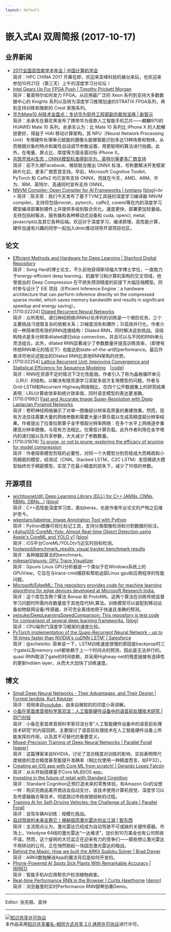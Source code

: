 ```yaml
---
layout: default
---
```


# 嵌入式AI 双周简报 (2017-10-17)

## 业界新闻
- [2017全国高性能学术年会 | 中国计算机学会](http://hpcchina2017.csp.escience.cn/dct/page/1)<br />
简评：HPC CHINA 2017 开幕在即，欢迎来澎峰科技的展台来玩，也欢迎来参加10月21日（第三天）上午的深度学习分论坛！
- [Intel Gears Up For FPGA Push | Timothy Prickett Morgan](https://www.nextplatform.com/2017/10/02/intel-gears-fpga-push/)<br />
简评：看英特尔如何发力 FPGA。从应用最广泛的 Xeon 系列到支持大多数数据中心的 Knights 系列以及转为深度学习推理加速的STRATIX FPGA系列，再到支持训练和推断的 Crest 家族系列。
- [华为Mate10 AI技术全盘点：专访华为软件工程部副总裁张宝峰 | 新智元](https://mp.weixin.qq.com/s?timestamp=1508207164&src=3&ver=1&signature=LD5Gs4d3SbEX9*Uh66q0yJL9-tR0nxFEOVOuHZQ170t9jdtwgVNSValwLHh6YOnY7mkcLyWYUA2jruym*YEfVswPVPkTAZtgUZYV8WvpXWEdDGYg0OgC20RWFqhX52p33JxNfiW02GEruDZn7DTY30NFFW6bNV3qt45E77Cxqz8=)<br />
简评：余承东在慕尼黑发布了携带华为首款人工智能手机芯片——麒麟970的 HUAWEI Mate 10 系列。余承东认为：比 Mate 10 系列比 iPhone X 的人脸解锁更好，得益于 HiAI 移动计算架构，其 NPU（Neural Network Processing Unit）专用硬件处理单元赋能的摄像头能够智能识别多达13种场景和物体，从而根据对象的特点和属性自动调节参数设置，用更聪明的算法进行拍摄。此外，在电量、屏占比、厚度等方面全面对标 iPhone X。
- [共筑开放AI生态：ONNX模型标准得到华为、英特尔等更多厂商支持](https://mp.weixin.qq.com/s/kBDJ3lEj-JQDpNzvw6aV1Q)<br />
简评：前不久继Facebook、微软联合推出 ONNX 标准，号称要解决开发框架碎片化后，更多厂商愿意支持。早前，Microsoft Cognitive Toolkit、PyTorch 和 Caffe2 均已宣布支持 ONNX。而就在今天，AMD、ARM、华为、IBM、英特尔、高通同时宣布支持 ONNX。
- [NNVM Compiler: Open Compiler for AI Frameworks | tvmlang](http://www.tvmlang.org/2017/10/06/nnvm-compiler-announcement.html) [[blog](https://mp.weixin.qq.com/s/qkvX0rmEe0yQ-BhCmWAXSQ)]<br \>
简评：陈天奇：我们今天发布了基于TVM工具链的深度学习编译器 NNVM compiler。支持将包括mxnet，pytorch，caffe2, coreml等在内的深度学习模型编译部署到硬件上并提供多级别联合优化。速度更快，部署更加轻量级。 支持包括树莓派，服务器和各种移动式设备和 cuda, opencl, metal, javascript以及其它各种后端。欢迎对于深度学习，编译原理，高性能计算，硬件加速有兴趣的同学一起加入dmlc推动领导开源项目社区。

## 论文

- [Efficient Methods and Hardware for Deep Learning | Stanford Digital Repository](https://purl.stanford.edu/qf934gh3708)<br />
简评：Song Han的博士论文，不久前他获得斯坦福大学博士学位，一直致力于energy-efficient deep learning、机器学习和计算机架构的交叉领域，他曾提出的 Deep Compression 在不损失预测精度的前提下大幅压缩模型。同时参与设计了 EIE 项目（Efficient Inference Engine：a hardware architecture that can perform inference directly on the compressed sparse model, which saves memory bandwidth and results in significant speedup and energy saving）。 
- [1710.02224] [Dilated Recurrent Neural Networks](https://arxiv.org/abs/1710.02224)<br />
简评：众所周知，递归神经网络(RNNs)长序列的训练是一个艰巨任务。三个主要挑战:1)提取复杂的依赖关系；2)梯度消失和爆炸；3)高效并行化。作者介绍一种简单而有效的RNN连接结构：Dilated RNN，同时解决这些挑战。该结构特点是多分辨率dilated递归skip connection，并且可以与不同的RNN单元灵活组合。此外，dilated RNN显著减少了参数数量并提高训练效率，（即使有传统RNN单元的情况下）也能达到state-of-the-art的performance。最后作者详尽地论述提出的Dilated RNN比其他RNN架构的优势。
- [1710.02254] [Lattice Recurrent Unit: Improving Convergence and Statistical Efficiency for Sequence Modeling](https://arxiv.org/abs/1710.02254)　[[code](https://github.com/chahuja/lru)]<br />
简评：RNN在资源不足的情况下泛化性能弱。作者引入了称为晶格循环单元（LRU）的结构，以解决有限资源学习深层多层次复用模型的问题。作者与Grid-LSTM和Recurrent Highway网络相比，在四个公开数据集上的研究结果表明：LRU计算收敛率和统计效率值，同时语言模型的表达更准确。
- [1710.01992] [Fast and Accurate Image Super-Resolution with Deep Laplacian Pyramid Networks](https://arxiv.org/abs/1710.01992)<br />
简评：卷积神经网络展示了对单一图像超分辨率高质量的重建效果。然而，现有方法往往需要大量的网络参数和需要大量计算负载以生成高精度超分辨率结果。作者提出了拉普拉斯算子金字塔超分辨率网络：在多个水平上网络逐步重建高分辨率图像。与现有方法相比，仅需低计算负载。此外作者利用在金字塔内的递归层以及共享参数，大大减少了参数数量。
- [1710.01878] [To prune, or not to prune: exploring the efficacy of pruning for model compression](https://arxiv.org/abs/1710.01878)<br />
简评：作者探索模型剪枝的必要性，对同一个大模型分别剪枝成大而稀疏和小而稠密的模型，经测试（CNN，Stacked LSTM，C2C LSTM）发现稀疏大模型始终优于稠密模型，实现了在最小精度的损失下，减少了10倍的参数。

## 开源项目

- [wichtounet/dll: Deep Learning Library (DLL) for C++ (ANNs, CNNs, RBMs, DBNs...)](https://github.com/wichtounet/dll) [[blog](https://baptiste-wicht.com/posts/2017/10/deep-learning-library-10-fast-neural-network-library.html)]<br />
简评：C++高性能深度学习库，类似keras，也是作者毕业论文的产物之后维护至今。
- [wkentaro/labelme: Image Annotation Tool with Python](https://github.com/wkentaro/labelme)<br />
简评：Python图像可视化标记工具，支持分类图像检测和分割数据的标注。
- [r4ghu/iOS-CoreML-Yolo: Almost Real-time Object Detection using Apple's CoreML and YOLO v1](https://github.com/r4ghu/iOS-CoreML-Yolo) [[blog](https://sriraghu.com/2017/07/12/computer-vision-in-ios-object-detection/)]<br />
简评：iOS平台CoreML/YOLO(v1)近实时目标检测。
- [foolwood/benchmark_results: visual tracker benchmark results](https://github.com/foolwood/benchmark_results)<br />
简评：各种跟踪算法的benchmark。
- [mikesart/gpuvis: GPU Trace Visualizer](https://github.com/mikesart/gpuvis)<br />
简评：Gpuvis Linux GPU分析器是一个类似于在Windows系统上的GPUView。它旨在与trace-cmd捕获和帮助追踪Linux gpu和应用程序的性能问题。
- [Microsoft/EdgeML: This repository provides code for machine learning algorithms for edge devices developed at Microsoft Research India.](https://github.com/Microsoft/EdgeML)<br />
简评：这个库包含两个算法 Bonsai 和 ProtoNN。这两个算法在训练传统监督学习问题时所需内存数量低于其他现代ML算法。训练模型可以装配到移动设备如物联网设备/传感器，并可完全离线地用于快速且准确的预测。
- [peisuke/DeepLearningSpeedComparison: This repository is test code for comparison of several deep learning frameworks.](https://github.com/peisuke/DeepLearningSpeedComparison) [[blog](https://www.slideshare.net/FujimotoKeisuke/deep-learning-framework-comparison-on-cpu)]<br />
简评：CPU端热门深度学习框架的速度比较。
- [PyTorch implementation of the Quasi-Recurrent Neural Network - up to 16 times faster than NVIDIA's cuDNN LSTM' | Salesforce ](https://github.com/salesforce/pytorch-qrnn)<br />
简评：@schelotto: 简单说一下，LSTM训练速度很慢的原因是backprop时三个gate以及memory cell都依赖于上一个时间点的预测，因此是无法并行的。quasi RNN取消了gate的时间依赖，并采用Highway-net的残差链接有选择性的更新hidden layer，从而大大加快了训练速度。

## 博文
- [Small Deep Neural Networks - Their Advantages, and Their Design | Forrest Iandola, Kurt Keutzer](https://www.bilibili.com/video/av15126749/)<br />
简评：视频来自[youtube](https://www.youtube.com/watch?v=AgpmDOsdTIA)，由来自微软的的印度小哥讲解。
- [小鱼在家首席音频科学家邓滨：人工智能硬件设备中的语音前处理技术研究 | 将门创投](https://mp.weixin.qq.com/s/H1jqzp_tkEaeJNP1TQe9dg)<br />
简评：小鱼在家首席音频科学家邓滨分享“人工智能硬件设备中的语音前处理技术研究”的内容回顾，主要探讨了语音前处理技术在人工智能硬件设备上所能发挥的作用，以及其不可替代的重要意义。
- [Mixed-Precision Training of Deep Neural Networks | Parallel Forall](https://devblogs.nvidia.com/parallelforall/mixed-precision-training-deep-neural-networks/) [[paper](https://arxiv.org/abs/1710.03740)]<br />
简评：这篇博客来自NVIDIA，讨论了混合精度对训练的影响，实验表明带尺度缩放的混合精度甚至能提升准确率（相比仅使用一种精度而言，如FP32）。
- [Creating an IOS app with Core ML from scratch! | Gerardo Lopez Falcón](https://medium.com/towards-data-science/creating-an-ios-app-with-core-ml-from-scratch-b9e13e8af9cb)<br />
简评：从头开始搭建基于Core ML的IOS app。
- [Investing in the future of retail with Standard Cognition](https://medium.com/initialized-capital/investing-in-the-future-of-retail-with-standard-cognition-ffdd03fafd10)<br />
简评：Standard Cognition正预打造未来的零售体验，和Amazon Go的设想一样：购买完商品离开商店会自动支付，该技术使用计算机视觉、深度学习以及传感器融合等技术，彻底跳过传统收银结帐的过程。
- [Training AI for Self-Driving Vehicles: the Challenge of Scale | Parallel Forall](https://devblogs.nvidia.com/parallelforall/training-self-driving-vehicles-challenge-scale/)<br />
简评：自驾车辆AI训练：规模化挑战。
- [自动驾驶的未来全靠它！揭秘固态激光雷达创业江湖 | 智东西](https://mp.weixin.qq.com/s/dOvwoVZHnl2ElXF2Uu8mgw)<br />
简评：主流观点认为，激光雷达已经成为自动驾驶不可或缺的关键传感器。市场上，Velodyne 64线的激光雷达“一达难求”，加价到10万美金也有公司照收不误。然而，这个旋转的大花盆正在迎来有力的竞争们——那些想让激光雷达不用转动的公司，正在悄然掀起一场固态激光雷达的暗战。
- [Behind the Magic: How we built the ARKit Sudoku Solver | Brad Dwyer](https://blog.prototypr.io/behind-the-magic-how-we-built-the-arkit-sudoku-solver-e586e5b685b0)<br />
简评：ARKit数独解谜App的魔法背后是如何开发的。
- [Phone-Powered AI Spots Sick Plants With Remarkable Accuracy | WIRED](https://www.wired.com/story/plant-ai)<br />
简评：智能手机AI应用帮农户检测植物病害。
- [Real-time Performance RNN in the Browser | Curtis Hawthorne](https://magenta.tensorflow.org/performance-rnn-browser)
[[demo](https://deeplearnjs.org/demos/performance_rnn/index.html#2|2,0,1,0,1,1,0,1,0,1,0,1|1,1,1,1,1,1,1,1,1,1,1,1|1,1,1,1,1,1,1,1,1,1,1,1|0)]<br />
简评：浏览器里的实时Performance RNN钢琴协奏Demo。

----

Editor: 张先轶、袁帅

----

<a rel="license" href="http://creativecommons.org/licenses/by-sa/2.0/"><img alt="知识共享许可协议" style="border-width:0" src="https://i.creativecommons.org/l/by-sa/2.0/88x31.png" /></a><br />本作品采用<a rel="license" href="http://creativecommons.org/licenses/by-sa/2.0/">知识共享署名-相同方式共享 2.0 通用许可协议</a>进行许可。
